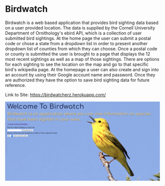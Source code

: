 # Birdwatch

Birdwatch is a web based application that provides bird sighting data based on a user provided location. 
The data is supplied by the Cornell University Department of Ornithology's ebird API, which is a collection 
of user submitted bird sightings. At the home page the user can submit a postal code or chose a state from a 
dropdown list in order to present another dropdown list of counties from which they can choose.
Once a postal code or county is submitted the user is brought to a page that displays the 12 most recent sightings
as well as a map of those sightings. There are options for each sighting to see the location on the map and go to 
that specific bird's wikipedia page. At the homepage a user can also create and sign into an account by using their
Google account name and password. Once they are authorized they have the option to save bird sighting data for future 
reference.

Link to Site: https://birdwatcherz.herokuapp.com/

![Alt text](./app/assets/images/homepage.png?raw=true)
